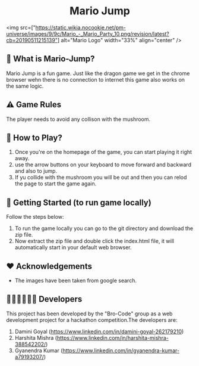 <h1 align="center">Mario Jump</h1>

<img src=["https://static.wikia.nocookie.net/pm-universe/images/9/9c/Mario_-_Mario_Party_10.png/revision/latest?cb=20190511215139"] alt="Mario Logo" width="33%" align="center" />

## 🤔 What is Mario-Jump?

Mario Jump is a fun game. Just like the dragon game we get in the chrome browser wehn there is no connection to internet this game also works on the same logic.

## ⚠️ Game Rules

The player needs to avoid any collison with the mushroom.

## 🧐 How to Play?

1. Once you're on the homepage of the game, you can start playing it right away.
2. use the arrow buttons on your keyboard to move forward and backward and also to jump.
3. If yu collide with the mushroom you will be out and then you can relod the page to start the game again.

## 🏁 Getting Started (to run game locally)

Follow the steps below:

1. To run the game locally you can go to the git directory and download the zip file. 
2. Now extract the zip file and double click the index.html file, it will automatically start in your default web browser.

## ❤️ Acknowledgements

* The images have been taken from google search.

## 👩🏻‍💻👨🏻‍💻 Developers

This project has been developed by the "Bro-Code" group as a web development project for a hackathon competition.The developers are:
1. Damini Goyal (https://www.linkedin.com/in/damini-goyal-262179210)
2. Harshita Mishra (https://www.linkedin.com/in/harshita-mishra-388542202/)
3. Gyanendra Kumar (https://www.linkedin.com/in/gyanendra-kumar-a79193207/)
